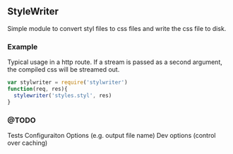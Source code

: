 ## StyleWriter
Simple module to convert styl files to css files and write the css file to disk.

### Example 
Typical usage in a http route.  If a stream is passed as a second argument, the compiled css will be streamed out.
```js
var stylwriter = require('stylwriter')
function(req, res){
  stylewriter('styles.styl', res)
}
```

### @TODO
Tests
Configuraiton Options (e.g. output file name)
Dev options (control over caching)

